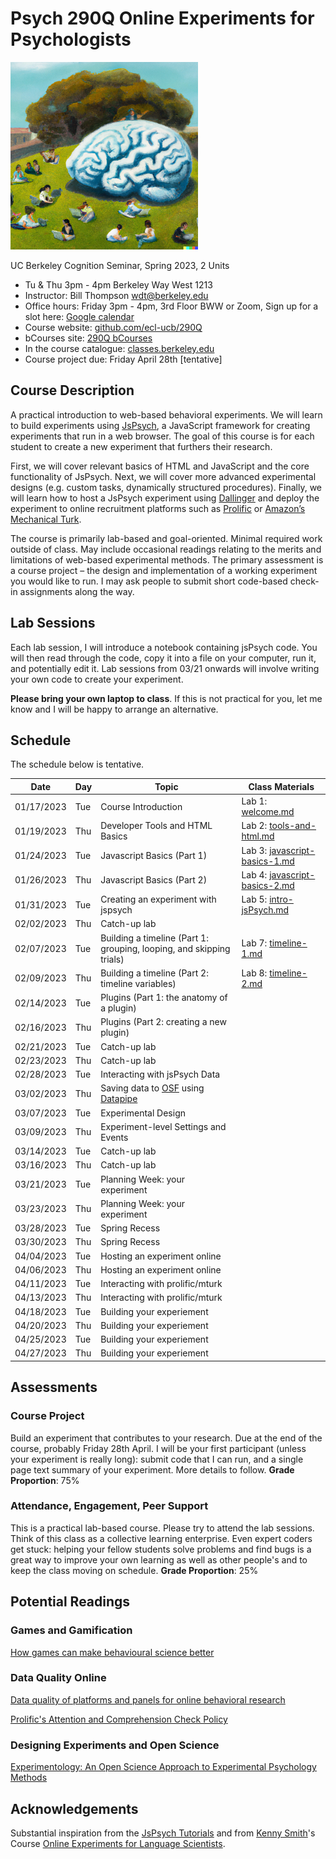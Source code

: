 # Psych 290Q Online Experiments for Psychologists

<img src="assets/290Q-DALL-E.png" alt="290Q" width="300"/>

UC Berkeley Cognition Seminar, Spring 2023, 2 Units

- Tu & Thu 3pm - 4pm Berkeley Way West 1213
- Instructor: Bill Thompson [wdt@berkeley.edu](mailto:wdt@berkeley.edu)
- Office hours: Friday 3pm - 4pm, 3rd Floor BWW or Zoom, Sign up for a slot here: [Google calendar](https://calendar.app.google/DAvThSyG4rzFbwET9)
- Course website: [github.com/ecl-ucb/290Q](https://github.com/ecl-ucb/290Q)
- bCourses site: [290Q bCourses](https://bcourses.berkeley.edu/courses/1522687)
- In the course catalogue: [classes.berkeley.edu](https://classes.berkeley.edu/content/2023-spring-psych-290q-001-sem-001)
- Course project due: Friday April 28th [tentative]


## Course Description
A practical introduction to web-based behavioral experiments. We will learn to build experiments using [JsPsych](https://www.jspsych.org/7.3/), a JavaScript framework for creating experiments that run in a web browser. The goal of this course is for each student to create a new experiment that furthers their research. 

First, we will cover relevant basics of HTML and JavaScript and the core functionality of JsPsych. Next, we will cover more advanced experimental designs (e.g. custom tasks, dynamically structured procedures). Finally, we will learn how to host a JsPsych experiment using [Dallinger](https://github.com/Dallinger/Dallinger) and deploy the experiment to online recruitment platforms such as [Prolific](https://www.prolific.co/) or [Amazon’s Mechanical Turk](https://www.mturk.com/). 

The course is primarily lab-based and goal-oriented. Minimal required work outside of class. May include occasional readings relating to the merits and limitations of web-based experimental methods. The primary assessment is a course project – the design and implementation of a working experiment you would like to run. I may ask people to submit short code-based check-in assignments along the way.

## Lab Sessions
Each lab session, I will introduce a notebook containing jsPsych code. You will then read through the code, copy it into a file on your computer, run it, and potentially edit it. Lab sessions from 03/21 onwards will involve writing your own code to create your experiment.

**Please bring your own laptop to class**. 
If this is not practical for you, let me know and I will be happy to arrange an alternative.

## Schedule
The schedule below is tentative.

| Date       | Day | Topic                                | Class Materials |
| ---------- | --- | ------------------------------------ | --------------- |
| 01/17/2023 | Tue | Course Introduction                  | Lab 1: [welcome.md](assets/labs/L1-course-intro/welcome.md) |
| 01/19/2023 | Thu | Developer Tools and HTML Basics      | Lab 2: [tools-and-html.md](assets/labs/L2-intro-html/tools-and-html.md) |
| 01/24/2023 | Tue | Javascript Basics (Part 1)           | Lab 3: [javascript-basics-1.md](assets/labs/L3-intro-javascript-1/javascript-basics-1.md) |
| 01/26/2023 | Thu | Javascript Basics (Part 2)           | Lab 4: [javascript-basics-2.md](assets/labs/L4-intro-javascript-2/javascript-basics-2.md) ||
| 01/31/2023 | Tue | Creating an experiment with jspsych  | Lab 5: [intro-jsPsych.md](assets/labs/L5-intro-jsPsych/intro-jsPsych.md) |
| 02/02/2023 | Thu | Catch-up lab                         |                 |
| 02/07/2023 | Tue | Building a timeline (Part 1: grouping, looping, and skipping trials)         | Lab 7: [timeline-1.md](assets/labs/L7-timeline-1/timeline-1.md) |
| 02/09/2023 | Thu | Building a timeline (Part 2: timeline variables)         | Lab 8: [timeline-2.md](assets/labs/L8-timeline-2/timeline-2.md) |
| 02/14/2023 | Tue | Plugins (Part 1: the anatomy of a plugin)                     |                 |
| 02/16/2023 | Thu | Plugins (Part 2: creating a new plugin)                     |                 |
| 02/21/2023 | Tue | Catch-up lab                         |                 |
| 02/23/2023 | Thu | Catch-up lab                         |                 |
| 02/28/2023 | Tue | Interacting with jsPsych Data |                 |
| 03/02/2023 | Thu | Saving data to [OSF](https://osf.io/) using [Datapipe](https://pipe.jspsych.org/)         |                 |
| 03/07/2023 | Tue | Experimental Design        |                 |
| 03/09/2023 | Thu | Experiment-level Settings and Events |                 |
| 03/14/2023 | Tue | Catch-up lab                         |                 |
| 03/16/2023 | Thu | Catch-up lab                         |                 |
| 03/21/2023 | Tue | Planning Week: your experiment       |                 |
| 03/23/2023 | Thu | Planning Week: your experiment       |                 |
| 03/28/2023 | Tue | Spring Recess                        |                 |
| 03/30/2023 | Thu | Spring Recess                        |                 |
| 04/04/2023 | Tue | Hosting an experiment online         |                 |
| 04/06/2023 | Thu | Hosting an experiment online         |                 |
| 04/11/2023 | Tue | Interacting with prolific/mturk      |                 |
| 04/13/2023 | Thu | Interacting with prolific/mturk      |                 |
| 04/18/2023 | Tue | Building your experiement            |                 |
| 04/20/2023 | Thu | Building your experiement            |                 |
| 04/25/2023 | Tue | Building your experiement            |                 |
| 04/27/2023 | Thu | Building your experiement            |                 | 


## Assessments 

### Course Project
Build an experiment that contributes to your research. Due at the end of the course, probably Friday 28th April. I will be your first participant (unless your experiment is really long): submit code that I can run, and a single page text summary of your experiment. More details to follow.
**Grade Proportion**: 75%

### Attendance, Engagement, Peer Support
This is a practical lab-based course. Please try to attend the lab sessions. Think of this class as a collective learning enterprise. Even expert coders get stuck: helping your fellow students solve problems and find bugs is a great way to improve your own learning as well as other people's and to keep the class moving on schedule. 
**Grade Proportion**: 25%   

## Potential Readings

### Games and Gamification

[How games can make behavioural science better](https://www.nature.com/articles/d41586-023-00065-6)

### Data Quality Online

[Data quality of platforms and panels for online behavioral research](https://link.springer.com/article/10.3758/s13428-021-01694-3)

[Prolific's Attention and Comprehension Check Policy](https://researcher-help.prolific.co/hc/en-gb/articles/360009223553-Prolific-s-Attention-and-Comprehension-Check-Policy)

### Designing Experiments and Open Science

[Experimentology: An Open Science Approach to Experimental Psychology Methods](https://experimentology.io/)




## Acknowledgements
Substantial inspiration from the [JsPsych Tutorials](https://www.jspsych.org/7.0/tutorials/hello-world/) and from [Kenny Smith](http://www.lel.ed.ac.uk/~kenny/)'s Course [Online Experiments for Language Scientists](https://kennysmithed.github.io/oels2022/). 